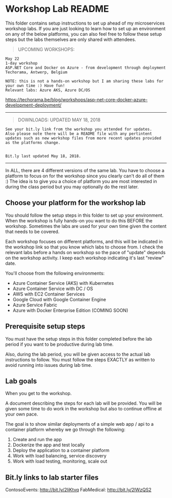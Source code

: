 # Workshop Lab README

This folder contains setup instructions to set up ahead of my microservices workshop labs.
If you are just looking to learn how to set up an environment on any of the below platforms, you can also feel free to follow these setup steps but the labs themselves are only shared with attendees.

> UPCOMING WORKSHOPS:

```text
May 22
1-day workshop
ASP.NET Core and Docker on Azure - from development through deployment
Techorama, Antwerp, Belgium

NOTE: this is not a hands-on workshop but I am sharing these labs for your own time :) Have fun!
Relevant labs: Azure AKS, Azure DC/OS
```

https://techorama.be/blog/workshops/asp-net-core-docker-azure-development-deployment/

-----

> DOWNLOADS: UPDATED MAY 18, 2018

```text
See your bit.ly link from the workshop you attended for updates.
Also please note there will be a README file with any pertintent
updates such as new workshop files from more recent updates provided as the platforms change. 


Bit.ly last updated May 18, 2018. 
```

-----

In ALL, there are 4 different versions of the same lab. You have to choose a platform to focus on for the workshop since you clearly can't do all of them :) 
The idea is to give you a choice of platform you are most interested in during the class period but you may optionally do the rest later.

## Choose your platform for the workshop lab

You should follow the setup steps in this folder to set up your environment. When the workshop is fully hands-on you want to do this BEFORE the workshop. Sometimes the labs are used for your own time given the content that needs to be covered.

Each workshop focuses on different platforms, and this will be indicated in the workshop link so that you know which labs to choose from. I check the relevant labs before a hands on workshop so the pace of "update" depends on the workshop activity. I keep each workshop indicating it's last "review" date. 

You'll choose from the following environments:

* Azure Container Service (AKS) with Kubernetes
* Azure Container Service with DC / OS
* AWS with EC2 Container Services
* Google Cloud with Google Container Engine 
* Azure Service Fabric
* Azure with Docker Enterprise Edition (COMING SOON)

## Prerequisite setup steps

You must have the setup steps in this folder completed before the lab period if you want to be productive during lab time.

Also, during the lab period, you will be given access to the actual lab instructions to follow.
You must follow the steps EXACTLY as written to avoid running into issues during lab time. 

## Lab goals

When you get to the workshop.

A document describing the steps for each lab will be provided. You will be given some time to do work in the workshop but also to continue offline at your own pace. 

The goal is to show similar deployments of a simple web app / api to a container platform whereby we go through the following:

1. Create and run the app
2. Dockerize the app and test locally
3. Deploy the application to a container platform
4. Work with load balancing, service discovery
5. Work with load testing, monitoring, scale out

## Bit.ly links to lab starter files

ContosoEvents: http://bit.ly/2liKtvq
FabMedical: http://bit.ly/2lWzQS2
